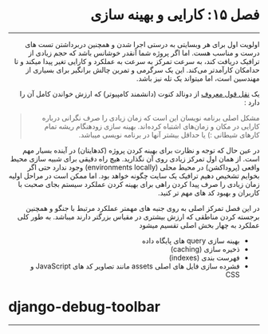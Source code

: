 <div dir='rtl'>

# فصل ۱۵: کارایی و بهینه سازی

---
اولویت اول برای هر وبسایتی به درستی اجرا شدن و همچنین دربرداشتن تست های درست و مناسب هست. اما اگر پروژه شما آنقدر خوشانس
باشد که حجم زیادی از ترافیک دریافت کند، به سرعت تمرکز به سرعت به عملکرد و کارایی تغیر پیدا میکند و تا حدامکان کارآمدتر
می‌کند. این یک سرگرمی و تمرین چالش ‌برانگیر برای بسیاری از مهندسین است، اما میتواند یک تله نیز باشد.

یک
[نقل قول معروف](http://www.paulgraham.com/knuth.html)
از دونالد کنوت (دانشمند کامپیوتر) که ارزش خواندن کامل آن را دارد :


> مشکل اصلی برنامه نویسان این است که زمان زیادی را صرف نگرانی درباره کارایی در مکان‌ و زمان‌های اشتباه کرده‌اند. بهینه سازی زودهنگام ریشه تمام کارهای شیطانی :) یا حداقل بیشتر آنها در برنامه نویسی میباشد.


در عین حال که توجه و نظارت برای بهینه کردن پروژه (کدهایتان) در آینده بسیار مهم است. از همان اول تمرکز زیادی روی آن
نگذارید. هیچ راه دقیقی برای شبیه سازی محیط واقعی (پروداکشن) در محیط محلی (environments locally)
وجود ندارد حتی اگر بخوایم تشخیص دهیم ترافیک یک سایت چگونه خواهد بود. اما ممکن است در مراحل اولیه زمان زیادی را صرف پیدا
کردن راهی برای بهینه کردن عملکرد سیستم بجای صحبت با کاربران و بهبود کد های مهم تر کنید.

در این فصل تمرکز اصلی به روی جنبه های مهمتر عملکرد مرتبط با جنگو و همچنین برجسته کردن مناطقی که ارزش بیشتری در مقیاس
بزرگتر دارند میباشد. به طور کلی عملکرد به چهار بخش اصلی تقسیم میشود

- بهینه سازی query های پایگاه داده
- ذخیره سازی (caching)
- فهرست بندی (indexes)
- فشرده سازی فایل های اصلی assets مانند تصاویر کد های JavaScript و CSS

</div>

# django-debug-toolbar

---